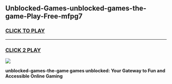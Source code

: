 
## Unblocked-Games-unblocked-games-the-game-Play-Free-mfpg7
<h3>
<a href="https://premium76.site?title=unblocked-games-the-game&ref=17A">CLICK TO PLAY</a></h3>
<hr>

<h3>
<a href="https://premium76.site?title=unblocked-games-the-game&ref=17A">CLICK 2 PLAY</a>
  
</h3>

<a href="https://premium76.site?title=unblocked-games-the-game&ref=17A"><img src="https://clearcache.store/games.png"></a>


**unblocked-games-the-game games unblocked: Your Gateway to Fun and Accessible Online Gaming**
